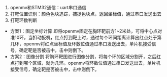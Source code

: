 1. openmv和STM32通信：uart串口通信
2. 打靶位置识别：颜色色块追踪，捕捉色块点，返回坐标值，通过串口发送出去
3. 打靶环数判断
- 方案1：固定坐标计算
    即将openmv固定在胸环靶前方1~2米处，可将中心点对准10环，当扣动扳机，红点打到靶上时，通过每个环间距离计算出红点处于第几环，openmv将红点坐标值及环数位值通过串口发送出去，单片机接受信号，确定靶是否被击中，击中则倒下。
- 方案2：图像分割
    将胸环靶图进行图像分割，将每个环的区域分割开，之后红点打到哪个区域，就为几环。openmv将环数位值通过串口发送出去，单片机接受信号，确定靶是否被击中，击中则倒下。
